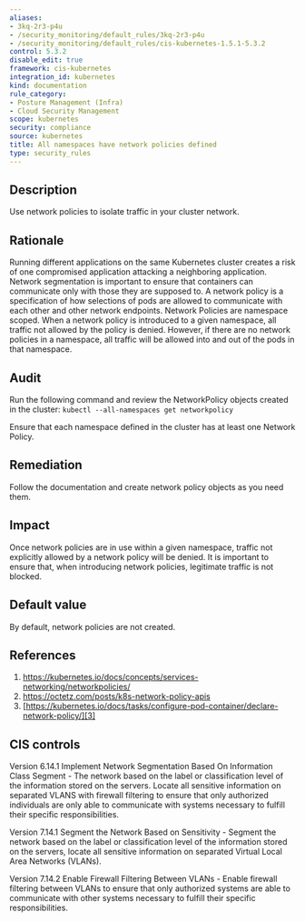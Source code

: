```yaml
---
aliases:
- 3kq-2r3-p4u
- /security_monitoring/default_rules/3kq-2r3-p4u
- /security_monitoring/default_rules/cis-kubernetes-1.5.1-5.3.2
control: 5.3.2
disable_edit: true
framework: cis-kubernetes
integration_id: kubernetes
kind: documentation
rule_category:
- Posture Management (Infra)
- Cloud Security Management
scope: kubernetes
security: compliance
source: kubernetes
title: All namespaces have network policies defined
type: security_rules
---
```


## Description

Use network policies to isolate traffic in your cluster network.

## Rationale

Running different applications on the same Kubernetes cluster creates a risk of one compromised application attacking a neighboring application. Network segmentation is important to ensure that containers can communicate only with those they are supposed to. A network policy is a specification of how selections of pods are allowed to communicate with each other and other network endpoints. Network Policies are namespace scoped. When a network policy is introduced to a given namespace, all traffic not allowed by the policy is denied. However, if there are no network policies in a namespace, all traffic will be allowed into and out of the pods in that namespace.

## Audit

Run the following command and review the NetworkPolicy objects created in the cluster: `kubectl --all-namespaces get networkpolicy`

Ensure that each namespace defined in the cluster has at least one Network Policy.

## Remediation

Follow the documentation and create network policy objects as you need them.

## Impact

Once network policies are in use within a given namespace, traffic not explicitly allowed by a network policy will be denied. It is important to ensure that, when introducing network policies, legitimate traffic is not blocked.

## Default value

By default, network policies are not created.

## References

1. [https://kubernetes.io/docs/concepts/services-networking/networkpolicies/ ][1]
2. [https://octetz.com/posts/k8s-network-policy-apis ][2]
3. [https://kubernetes.io/docs/tasks/configure-pod-container/declare-network-policy/][3]

## CIS controls

Version 6.14.1 Implement Network Segmentation Based On Information Class Segment - The network based on the label or classification level of the information stored on the servers. Locate all sensitive information on separated VLANS with firewall filtering to ensure that only authorized individuals are only able to communicate with systems necessary to fulfill their specific responsibilities.

Version 7.14.1 Segment the Network Based on Sensitivity - Segment the network based on the label or classification level of the information stored on the servers, locate all sensitive information on separated Virtual Local Area Networks (VLANs).

Version 7.14.2 Enable Firewall Filtering Between VLANs - Enable firewall filtering between VLANs to ensure that only authorized systems are able to communicate with other systems necessary to fulfill their specific responsibilities.

[1]: https://kubernetes.io/docs/concepts/services-networking/networkpolicies/
[2]: https://octetz.com/posts/k8s-network-policy-apis
[3]: https://kubernetes.io/docs/tasks/configure-pod-container/declare-network-policy/
